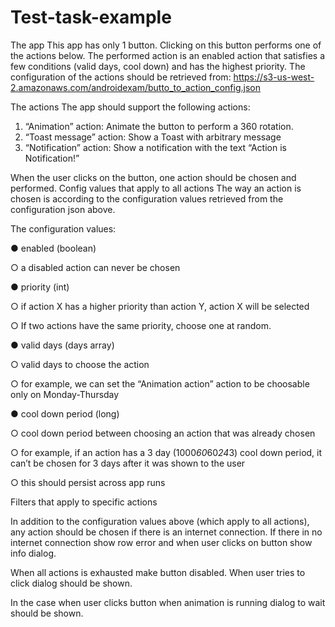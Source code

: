 # Test-task-example

The app
This app has only 1 button. Clicking on this button performs one of the actions below. 
The performed action is an enabled action that satisfies a few conditions (valid days, cool down) and has the highest priority.
The configuration of the actions should be retrieved from:
https://s3-us-west-2.amazonaws.com/androidexam/butto_to_action_config.json

The actions
The app should support the following actions:
1. “Animation” action: Animate the button to perform a 360 rotation.
2. “Toast message” action: Show a Toast with arbitrary message
3. “Notification” action: Show a notification with the text “Action is Notification!”


When the user clicks on the button, one action should be chosen and performed.
Config values that apply to all actions
The way an action is chosen is according to the configuration values retrieved from the configuration json above.

The configuration values:

● enabled (boolean)

○ a disabled action can never be chosen


● priority (int)

○ if action X has a higher priority than action Y, action X will be selected

○ If two actions have the same priority, choose one at random.


● valid days (days array)

○ valid days to choose the action

○ for example, we can set the “Animation action” action to be choosable only on
Monday-Thursday


● cool down period (long)

○ cool down period between choosing an action that was already chosen

○ for example, if an action has a 3 day (1000*60*60*24*3) cool down period, it can’t
be chosen for 3 days after it was shown to the user

○ this should persist across app runs


Filters that apply to specific actions

In addition to the configuration values above (which apply to all actions), any action should be chosen if there is an internet connection.
If there in no internet connection show row error and when user clicks on button show info dialog.

When all actions is exhausted make button disabled. When user tries to click dialog should be shown.

In the case when user clicks button when animation is running dialog to wait should be shown.

